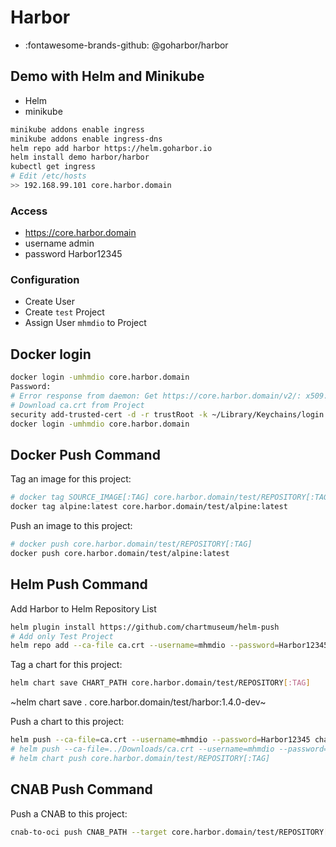 # Harbor

- :fontawesome-brands-github: @goharbor/harbor

## Demo with Helm and Minikube

- Helm
- minikube

```bash
minikube addons enable ingress
minikube addons enable ingress-dns
helm repo add harbor https://helm.goharbor.io
helm install demo harbor/harbor
kubectl get ingress
# Edit /etc/hosts
>> 192.168.99.101 core.harbor.domain
```

### Access

- https://core.harbor.domain
- username admin
- password Harbor12345

### Configuration

- Create User
- Create `test` Project
- Assign User `mhmdio` to Project

## Docker login

```bash
docker login -umhmdio core.harbor.domain
Password:
# Error response from daemon: Get https://core.harbor.domain/v2/: x509: certificate signed by unknown authority
# Download ca.crt from Project
security add-trusted-cert -d -r trustRoot -k ~/Library/Keychains/login.keychain ./ca.crt
docker login -umhmdio core.harbor.domain

```

## Docker Push Command

Tag an image for this project:

```bash
# docker tag SOURCE_IMAGE[:TAG] core.harbor.domain/test/REPOSITORY[:TAG]
docker tag alpine:latest core.harbor.domain/test/alpine:latest
```

Push an image to this project:

```bash
# docker push core.harbor.domain/test/REPOSITORY[:TAG]
docker push core.harbor.domain/test/alpine:latest
```

## Helm Push Command

Add Harbor to Helm Repository List

```bash
helm plugin install https://github.com/chartmuseum/helm-push
# Add only Test Project
helm repo add --ca-file ca.crt --username=mhmdio --password=Harbor12345 mini-harbor https://core.harbor.domain/chartrepo/test

```

Tag a chart for this project:

```bash
helm chart save CHART_PATH core.harbor.domain/test/REPOSITORY[:TAG]
```

~helm chart save . core.harbor.domain/test/harbor:1.4.0-dev~

Push a chart to this project:

```bash
helm push --ca-file=ca.crt --username=mhmdio --password=Harbor12345 chart_repo/hello-helm-0.1.0.tgz mini-harbor
# helm push --ca-file=../Downloads/ca.crt --username=mhmdio --password=Harbor12345 harbor-helm mini-harbor
# helm chart push core.harbor.domain/test/REPOSITORY[:TAG]
```

## CNAB Push Command

Push a CNAB to this project:

```bash
cnab-to-oci push CNAB_PATH --target core.harbor.domain/test/REPOSITORY[:TAG] --auto-update-bundle
```

